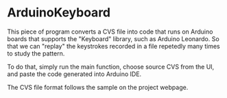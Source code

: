 # ArduinoKeyboard

This piece of program converts a CVS file into code that runs on Arduino boards that supports the "Keyboard" library, such as Arduino Leonardo. So that we can "replay" the keystrokes recorded in a file repetedly many times to study the pattern.

To do that, simply run the main function, choose source CVS from the UI, and paste the code generated into Arduino IDE.

The CVS file format follows the sample on the project webpage.

